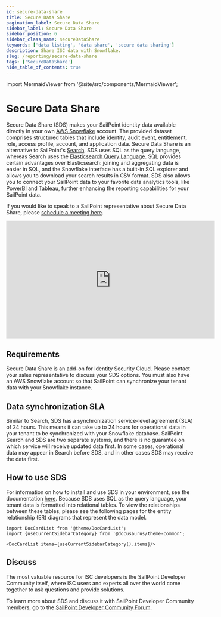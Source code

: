 ```yaml
---
id: secure-data-share
title: Secure Data Share
pagination_label: Secure Data Share
sidebar_label: Secure Data Share
sidebar_position: 6
sidebar_class_name: secureDataShare
keywords: ['data listing', 'data share', 'secure data sharing']
description: Share ISC data with Snowflake.
slug: /reporting/secure-data-share
tags: ['SecureDataShare']
hide_table_of_contents: true
---
```


import MermaidViewer from '@site/src/components/MermaidViewer';

# Secure Data Share

Secure Data Share (SDS) makes your SailPoint identity data available directly in your own [AWS Snowflake](https://aws.amazon.com/financial-services/partner-solutions/snowflake/) account. The provided dataset comprises structured tables that include identity, audit event, entitlement, role, access profile, account, and application data. Secure Data Share is an alternative to SailPoint's [Search](https://documentation.sailpoint.com/saas/help/search/index.html). SDS uses SQL as the query language, whereas Search uses the [Elasticsearch Query Language](https://www.elastic.co/guide/en/elasticsearch/reference/current/query-dsl.html). SQL provides certain advantages over Elasticsearch: joining and aggregating data is easier in SQL, and the Snowflake interface has a built-in SQL explorer and allows you to download your search results in CSV format. SDS also allows you to connect your SailPoint data to your favorite data analytics tools, like [PowerBI](https://learn.microsoft.com/en-us/power-bi/connect-data/service-connect-snowflake) and [Tableau](https://help.tableau.com/current/pro/desktop/en-us/examples_snowflake.htm), further enhancing the reporting capabilities for your SailPoint data.

If you would like to speak to a SailPoint representative about Secure Data Share, please [schedule a meeting here](https://calendly.com/jordan-mandernach/secure_data_share).

<div className="text--center">
<iframe width="560" height="315" src="https://www.youtube.com/embed/Q-XZtjuv6XY?si=8o9qou1lEGsTx-Se" title="YouTube video player" frameBorder="0" allow="accelerometer; autoplay; clipboard-write; encrypted-media; gyroscope; picture-in-picture; web-share" allowFullScreen></iframe>
</div>

## Requirements

Secure Data Share is an add-on for Identity Security Cloud. Please contact your sales representative to discuss your SDS options. You must also have an AWS Snowflake account so that SailPoint can synchronize your tenant data with your Snowflake instance.

## Data synchronization SLA

Similar to Search, SDS has a synchronization service-level agreement (SLA) of 24 hours. This means it can take up to 24 hours for operational data in your tenant to be synchronized with your Snowflake database. SailPoint Search and SDS are two separate systems, and there is no guarantee on which service will receive updated data first. In some cases, operational data may appear in Search before SDS, and in other cases SDS may receive the data first.

## How to use SDS

For information on how to install and use SDS in your environment, see the documentation [here](https://documentation.sailpoint.com/saas/help/secure_data_share/secure_data_share.html). Because SDS uses SQL as the query language, your tenant data is formatted into relational tables. To view the relationships between these tables, please see the following pages for the entity relationship (ER) diagrams that represent the data model.

```mdx-code-block
import DocCardList from '@theme/DocCardList';
import {useCurrentSidebarCategory} from '@docusaurus/theme-common';

<DocCardList items={useCurrentSidebarCategory().items}/>
```

## Discuss

The most valuable resource for ISC developers is the SailPoint Developer Community itself, where ISC users and experts all over the world come together to ask questions and provide solutions.

To learn more about SDS and discuss it with SailPoint Developer Community members, go to the [SailPoint Developer Community Forum](https://developer.sailpoint.com/discuss/c/identity-security-cloud/6).
